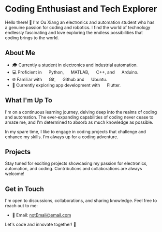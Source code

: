 # Coding Enthusiast and Tech Explorer

Hello there! 👋 I'm Ou Xiang an electronics and automation student who has a genuine passion for coding and robotics. I find the world of technology endlessly fascinating and love exploring the endless possibilities that coding brings to the world.

## About Me

- 🎓 Currently a student in electronics and industrial automation.
- 💻 Proficient in 
  <img src="https://github.com/ouxi8/ouxi8/assets/110427518/97eb5e84-9d9a-4497-bf83-76f59d9b8171" width="15" height="15"> Python, 
  <img src="https://github.com/ouxi8/ouxi8/assets/110427518/ca363c25-65e0-49d4-be86-8f23ed291b23" width="15" height="15"> MATLAB, 
  <img src="https://github.com/ouxi8/ouxi8/assets/110427518/ab2c8300-41f0-43b5-a6a1-d57bd53d0b38" width="15" height="15"> C++, and 
  <img src="https://github.com/ouxi8/ouxi8/assets/110427518/c0963399-dfe2-42a9-a4fb-3581d7fd6b5c" width="15" height="15"> Arduino.
- 🌐 Familiar with 
  <img src="https://github.com/ouxi8/ouxi8/assets/110427518/325b6800-7223-4f48-b7ec-aaaefc8e2435" width="15" height="15"> Git, 
  <img src="https://github.com/ouxi8/ouxi8/assets/110427518/ce4ee373-7795-46e2-8db2-6f19d6353d51" width="15" height="15"> Github and 
  <img src="https://github.com/ouxi8/ouxi8/assets/110427518/f635e790-47fd-40ec-95c8-3e2ce1c5d646" width="15" height="15"> Ubuntu.
- 🚀 Currently exploring app development with
  <img src="https://github.com/ouxi8/ouxi8/assets/110427518/b34040ef-c44d-4b96-92f3-d9d0ce442f54" width="15" height="15"> Flutter.

## What I'm Up To

I'm on a continuous learning journey, delving deep into the realms of coding and automation. The ever-expanding capabilities of coding never cease to amaze me, and I'm determined to absorb as much knowledge as possible.

In my spare time, I like to engage in coding projects that challenge and enhance my skills. I'm always up for a coding adventure.

## Projects

Stay tuned for exciting projects showcasing my passion for electronics, automation, and coding. Contributions and collaborations are always welcome!

## Get in Touch

I'm open to discussions, collaborations, and sharing knowledge. Feel free to reach out to me:

- 📧 Email: [notEmail@email.com](mailto:notEmail@email.com)

Let's code and innovate together! 🚀
